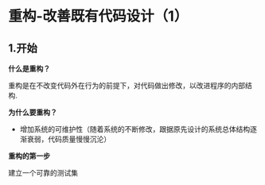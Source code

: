 # 重构-改善既有代码设计（1）

## 1.开始

**什么是重构？**

重构是在不改变代码外在行为的前提下，对代码做出修改，以改进程序的内部结构.



**为什么要重构？**

- 增加系统的可维护性（随着系统的不断修改，跟据原先设计的系统总体结构逐渐衰弱，代码质量慢慢沉沦）



**重构的第一步**

建立一个可靠的测试集



